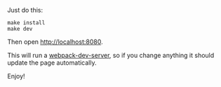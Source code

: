Just do this:

	make install
	make dev

Then open [http://localhost:8080](http://localhost:8080).

This will run a [webpack-dev-server](http://webpack.github.io/docs/webpack-dev-server.html),
so if you change anything it should update the page automatically.

Enjoy!